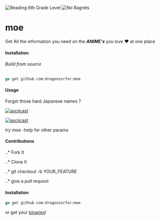 ![Reading 6th Grade Level](http://forthebadge.com/images/badges/reading-6th-grade-level.svg)
![No Ragrets](http://forthebadge.com/images/badges/no-ragrets.svg)
# moe

Get All the information you need on the ***ANIME's*** you love :heart: at one place

#### Installation
###### Build from source

```go
go get github.com/dragonzurfer/moe
```

#### Usage

Forgot those hard Japanese names ?

[![asciicast](https://asciinema.org/a/ABVJRbAcvdbXIUneVRKt2UJaq.png)](https://asciinema.org/a/ABVJRbAcvdbXIUneVRKt2UJaq)

[![asciicast](https://asciinema.org/a/rfyFAkxc8vRwjAr0UvhbhQ5wO.png)](https://asciinema.org/a/rfyFAkxc8vRwjAr0UvhbhQ5wO)

try moe -help for other params

#### Contributions

..* Fork It

..* Clone It

..* git checkout -b YOUR_FEATURE

..* give a pull request

#### Installation

```go
go get github.com/dragonzurfer/moe
```
or get your [binaries]()!

